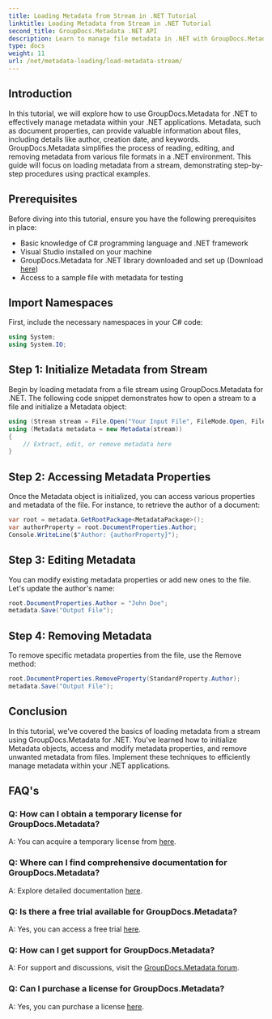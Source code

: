```yaml
---
title: Loading Metadata from Stream in .NET Tutorial
linktitle: Loading Metadata from Stream in .NET Tutorial
second_title: GroupDocs.Metadata .NET API
description: Learn to manage file metadata in .NET with GroupDocs.Metadata. Step-by-step guide for loading, editing, and removing metadata from streams.
type: docs
weight: 11
url: /net/metadata-loading/load-metadata-stream/
---
```

## Introduction
In this tutorial, we will explore how to use GroupDocs.Metadata for .NET to effectively manage metadata within your .NET applications. Metadata, such as document properties, can provide valuable information about files, including details like author, creation date, and keywords. GroupDocs.Metadata simplifies the process of reading, editing, and removing metadata from various file formats in a .NET environment. This guide will focus on loading metadata from a stream, demonstrating step-by-step procedures using practical examples.
## Prerequisites
Before diving into this tutorial, ensure you have the following prerequisites in place:
- Basic knowledge of C# programming language and .NET framework
- Visual Studio installed on your machine
- GroupDocs.Metadata for .NET library downloaded and set up (Download [here](https://releases.groupdocs.com/metadata/net/))
- Access to a sample file with metadata for testing

## Import Namespaces
First, include the necessary namespaces in your C# code:
```csharp
using System;
using System.IO;
```
## Step 1: Initialize Metadata from Stream
Begin by loading metadata from a file stream using GroupDocs.Metadata for .NET. The following code snippet demonstrates how to open a stream to a file and initialize a Metadata object:

```csharp
using (Stream stream = File.Open("Your Input File", FileMode.Open, FileAccess.ReadWrite))
using (Metadata metadata = new Metadata(stream))
{
    // Extract, edit, or remove metadata here
}
```
## Step 2: Accessing Metadata Properties
Once the Metadata object is initialized, you can access various properties and metadata of the file. For instance, to retrieve the author of a document:

```csharp
var root = metadata.GetRootPackage<MetadataPackage>();
var authorProperty = root.DocumentProperties.Author;
Console.WriteLine($"Author: {authorProperty}");
```
## Step 3: Editing Metadata
You can modify existing metadata properties or add new ones to the file. Let's update the author's name:

```csharp
root.DocumentProperties.Author = "John Doe";
metadata.Save("Output File");
```
## Step 4: Removing Metadata
To remove specific metadata properties from the file, use the Remove method:

```csharp
root.DocumentProperties.RemoveProperty(StandardProperty.Author);
metadata.Save("Output File");
```

## Conclusion
In this tutorial, we've covered the basics of loading metadata from a stream using GroupDocs.Metadata for .NET. You've learned how to initialize Metadata objects, access and modify metadata properties, and remove unwanted metadata from files. Implement these techniques to efficiently manage metadata within your .NET applications.

## FAQ's
### Q: How can I obtain a temporary license for GroupDocs.Metadata?
A: You can acquire a temporary license from [here](https://purchase.groupdocs.com/temporary-license/).
### Q: Where can I find comprehensive documentation for GroupDocs.Metadata?
A: Explore detailed documentation [here](https://reference.groupdocs.com/metadata/net/).
### Q: Is there a free trial available for GroupDocs.Metadata?
A: Yes, you can access a free trial [here](https://releases.groupdocs.com/).
### Q: How can I get support for GroupDocs.Metadata?
A: For support and discussions, visit the [GroupDocs.Metadata forum](https://forum.groupdocs.com/c/metadata/14).
### Q: Can I purchase a license for GroupDocs.Metadata?
A: Yes, you can purchase a license [here](https://purchase.groupdocs.com/buy).
